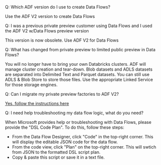 Q: Which ADF version do I use to create Data Flows?

Use the ADF V2 version to create Data Flows
  
Q: I was a previous private preview customer using Data Flows and I used the ADF V2 w/Data Flows preview version

This version is now obsolete. Use ADF V2 for Data Flows
  
Q: What has changed from private preview to limited public preview in Data Flows?

You will no longer have to bring your own Databricks clusters. ADF will manage cluster creation and tear-down. Blob datasets and ADLS datasets are separated into Delimited Text and Parquet datasets. You can still use ADLS & Blob Store to store those files. Use the appropriate Linked Service for those storage engines.

Q: Can I migrate my private preview factories to ADF V2?

[Yes, follow the instructions here](https://www.slideshare.net/kromerm/adf-mapping-data-flow-private-preview-migration)

Q: I need help troubleshooting my data flow logic, what do you need?

When Microsoft provides help or troubleshooting with Data Flows, please provide the "DSL Code Plan". To do this, follow these steps:

* From the Data Flow Designer, click "Code" in the top-right corner. This will display the editable JSON code for the data flow.
* From the code view, click "Plan" on the top-right corner. This will swtich from JSON to the formatted DSL script plan.
* Copy & paste this script or save it in a text file.

